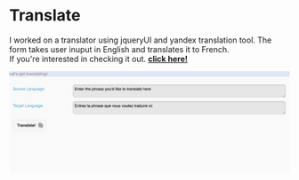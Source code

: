 # Translate
I worked on a translator using jqueryUI and yandex translation tool. The form takes user inuput in English and translates it to French.<br>
If you're interested in checking it out. <a href="https://mshehan.github.io/translate/translate/index.html"><b>click here!</b></a>

<a href="https://mshehan.github.io/translate/translate/index.html"><img src="./translate/snapshot.png?raw=true"></a>
